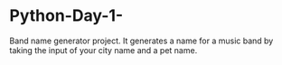 # Python-Day-1-
Band name generator project.
It generates a name for a music band by taking the input of your city name and a pet name.
